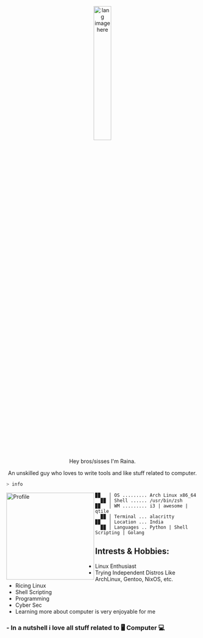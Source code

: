 <p align="center"><img width="30%" src="https://github.com/alansmathew/alansmathew/raw/master/lang.gif" alt="lang image here" /></p>

<p align="center">Hey bros/sisses I'm Raina.</p>

<p align="center">An unskilled guy who loves to write tools and like stuff related to computer.</p>

```zsh
> info
```


<img align="left" src="https://avatars.githubusercontent.com/u/131177110?v=4" alt="Profile" height="228" width="230" />


```
▉▉   │ OS ......... Arch Linux x86_64
  ▉▉ │ Shell ...... /usr/bin/zsh
▉▉   │ WM ......... i3 | awesome | qtile
  ▉▉ │ Terminal ... alacritty
▉▉   │ Location ... India
  ▉▉ │ Languages .. Python | Shell Scripting | Golang
```





## Intrests & Hobbies:

-  Linux Enthusiast
-  Trying Independent Distros Like ArchLinux, Gentoo, NixOS, etc.
-  Ricing Linux
-  Shell Scripting
-  Programming
-  Cyber Sec
-  Learning more about computer is very enjoyable for me

### - In a nutshell i love all stuff related to 🖥️ Computer 💻

